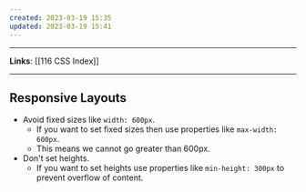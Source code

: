 ```yaml
---
created: 2023-03-19 15:35
updated: 2023-03-19 15:41
---
```

---
**Links**: [[116 CSS Index]]

---
## Responsive Layouts
- Avoid fixed sizes like `width: 600px`.
	- If you want to set fixed sizes then use properties like `max-width: 600px`. 
	- This means we cannot go greater than 600px.
- Don't set heights.
	- If you want to set heights use properties like `min-height: 300px` to prevent overflow of content.